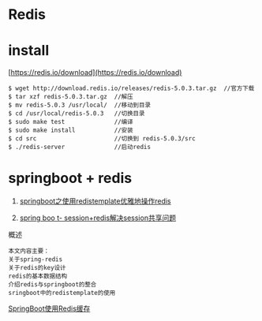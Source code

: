 # Redis

# install

[https://redis.io/download](https://redis.io/download)

```jshelllanguage
$ wget http://download.redis.io/releases/redis-5.0.3.tar.gz  //官方下载
$ tar xzf redis-5.0.3.tar.gz  //解压
$ mv redis-5.0.3 /usr/local/  //移动到目录
$ cd /usr/local/redis-5.0.3   //切换目录
$ sudo make test              //编译
$ sudo make install           //安装
$ cd src                      //切换到 redis-5.0.3/src
$ ./redis-server              //启动redis
```


# springboot + redis

1. [springboot之使用redistemplate优雅地操作redis](https://cloud.tencent.com/developer/article/1156496)

2. [spring boo t- session+redis解决session共享问题](https://blog.csdn.net/dream_broken/article/details/72676679)

概述

    本文内容主要：
    关于spring-redis
    关于redis的key设计
    redis的基本数据结构
    介绍redis与springboot的整合
    sringboot中的redistemplate的使用

[SpringBoot使用Redis缓存](https://www.cnblogs.com/gdpuzxs/p/7222309.html)